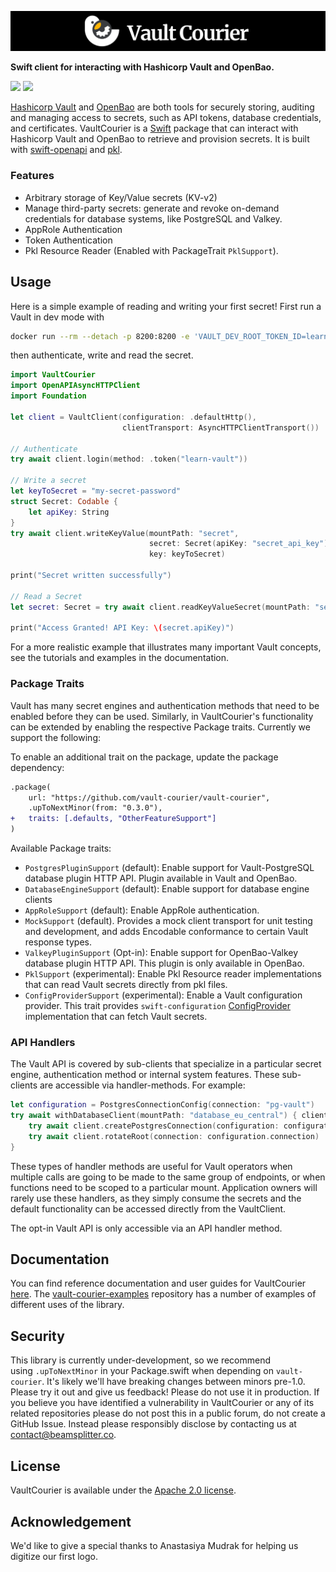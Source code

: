
![Vault Courier](.readme-images/vault-courier-banner.png)

**Swift client for interacting with Hashicorp Vault and OpenBao.**

[![](https://img.shields.io/endpoint?url=https%3A%2F%2Fswiftpackageindex.com%2Fapi%2Fpackages%2Fvault-courier%2Fvault-courier%2Fbadge%3Ftype%3Dswift-versions)](https://swiftpackageindex.com/vault-courier/vault-courier)
[![](https://img.shields.io/endpoint?url=https%3A%2F%2Fswiftpackageindex.com%2Fapi%2Fpackages%2Fvault-courier%2Fvault-courier%2Fbadge%3Ftype%3Dplatforms)](https://swiftpackageindex.com/vault-courier/vault-courier)

[Hashicorp Vault](https://developer.hashicorp.com/vault) and [OpenBao](https://openbao.org) are both tools for securely storing, auditing and managing access to secrets, such as API tokens, database credentials, and certificates. VaultCourier is a [Swift](https://www.swift.org) package that can interact with Hashicorp Vault and OpenBao to retrieve and provision secrets. It is built with [swift-openapi](https://github.com/apple/swift-openapi-generator) and [pkl](https://pkl-lang.org).

### Features

- Arbitrary storage of Key/Value secrets (KV-v2)
- Manage third-party secrets: generate and revoke on-demand credentials for database systems, like PostgreSQL and Valkey.
- AppRole Authentication
- Token Authentication
- Pkl Resource Reader (Enabled with PackageTrait `PklSupport`).

## Usage

Here is a simple example of reading and writing your first secret! 
First run a Vault in dev mode with

```sh
docker run --rm --detach -p 8200:8200 -e 'VAULT_DEV_ROOT_TOKEN_ID=learn-vault' hashicorp/vault:latest
```

then authenticate, write and read the secret.

```swift
import VaultCourier
import OpenAPIAsyncHTTPClient
import Foundation

let client = VaultClient(configuration: .defaultHttp(),
                         clientTransport: AsyncHTTPClientTransport())

// Authenticate
try await client.login(method: .token("learn-vault"))

// Write a secret
let keyToSecret = "my-secret-password"
struct Secret: Codable {
    let apiKey: String
}
try await client.writeKeyValue(mountPath: "secret",
                               secret: Secret(apiKey: "secret_api_key"),
                               key: keyToSecret)

print("Secret written successfully")

// Read a Secret
let secret: Secret = try await client.readKeyValueSecret(mountPath: "secret", key: keyToSecret)

print("Access Granted! API Key: \(secret.apiKey)")
```

For a more realistic example that illustrates many important Vault concepts, see the tutorials and examples in the documentation.

### Package Traits

Vault has many secret engines and authentication methods that need to be enabled before they can be used. Similarly, in VaultCourier's functionality can be extended by enabling the respective Package traits. Currently we support the following:

To enable an additional trait on the package, update the package dependency:

```diff
.package(
    url: "https://github.com/vault-courier/vault-courier",
    .upToNextMinor(from: "0.3.0"),
+   traits: [.defaults, "OtherFeatureSupport"]
)
```

Available Package traits:
- `PostgresPluginSupport` (default): Enable support for Vault-PostgreSQL database plugin HTTP API. Plugin available in Vault and OpenBao.
- `DatabaseEngineSupport` (default): Enable support for database engine clients
- `AppRoleSupport` (default): Enable AppRole authentication.
- `MockSupport` (default). Provides a mock client transport for unit testing and development, and adds Encodable conformance to certain Vault response types. 
- `ValkeyPluginSupport` (Opt-in): Enable support for OpenBao-Valkey database plugin HTTP API. This plugin is only available in OpenBao.
- `PklSupport` (experimental): Enable Pkl Resource reader implementations that can read Vault secrets directly from pkl files.
- `ConfigProviderSupport` (experimental): Enable a Vault configuration provider. This trait provides `swift-configuration` [ConfigProvider](https://swiftpackageindex.com/apple/swift-configuration/main/documentation/configuration/configprovider) implementation that can fetch Vault secrets.

### API Handlers

The Vault API is covered by sub-clients that specialize in a particular secret engine, authentication method or internal system features. These sub-clients are accessible via handler-methods. For example:

```swift
let configuration = PostgresConnectionConfig(connection: "pg-vault")
try await withDatabaseClient(mountPath: "database_eu_central") { client in
    try await client.createPostgresConnection(configuration: configuration)
    try await client.rotateRoot(connection: configuration.connection)
}
```

These types of handler methods are useful for Vault operators when multiple calls are going to be made to the same group of endpoints, or when functions need to be scoped to a particular mount. Application owners will rarely use these handlers, as they simply consume the secrets and the default functionality can be accessed directly from the VaultClient.

The opt-in Vault API is only accessible via an API handler method.


## Documentation

You can find reference documentation and user guides for VaultCourier [here](https://swiftpackageindex.com/vault-courier/vault-courier/main/documentation/vault-courier). The [vault-courier-examples](https://github.com/vault-courier/vault-courier-examples) repository has a number of examples of different uses of the library.

## Security

This library is currently under-development, so we recommend using `.upToNextMinor` in your Package.swift when depending on `vault-courier`. It's likely we'll have breaking changes between minors pre-1.0. Please try it out and give us feedback! Please do not use it in production.
If you believe you have identified a vulnerability in VaultCourier or any of its related repositories please do not post this in a public forum, do not create a GitHub Issue. Instead please responsibly disclose by contacting us at contact@beamsplitter.co.

## License

VaultCourier is available under the [Apache 2.0 license](LICENSE.txt).

## Acknowledgement

We'd like to give a special thanks to Anastasiya Mudrak for helping us digitize our first logo.
